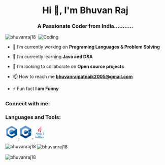 <h1 align="center">Hi 👋, I'm Bhuvan Raj </h1>
<h3 align="center">A Passionate Coder from India...........</h3>
<img align="right"alt="Coding"width="400"src="https://user-images.githubusercontent.com/55389276/140866485-8fb1c876-9a8f-4d6a-98dc-08c4981eaf70.gif">

<p align="left"> <img src="https://komarev.com/ghpvc/?username=bhuvanraj18&label=Profile%20views&color=0e75b6&style=flat" alt="bhuvanraj18" /> </p>

- 🔭 I’m currently working on **Programing Languages & Problem Solving**

- 🌱 I’m currently learning **Java and DSA**

- 👯 I’m looking to collaborate on **Open source projects**

- 📫 How to reach me **bhuvanrajpatnaik2005@gmail.com**

- ⚡ Fun fact **I am Funny**

<h3 align="left">Connect with me:</h3>
<p align="left">
</p>

<h3 align="left">Languages and Tools:</h3>
<p align="left"> <a href="https://www.cprogramming.com/" target="_blank" rel="noreferrer"> <img src="https://raw.githubusercontent.com/devicons/devicon/master/icons/c/c-original.svg" alt="c" width="40" height="40"/> </a> <a href="https://www.w3schools.com/cpp/" target="_blank" rel="noreferrer"> <img src="https://raw.githubusercontent.com/devicons/devicon/master/icons/cplusplus/cplusplus-original.svg" alt="cplusplus" width="40" height="40"/> </a> <a href="https://www.java.com" target="_blank" rel="noreferrer"> <img src="https://raw.githubusercontent.com/devicons/devicon/master/icons/java/java-original.svg" alt="java" width="40" height="40"/> </a> </p>

<p><img align="left" src="https://github-readme-stats.vercel.app/api/top-langs?username=bhuvanraj18&show_icons=true&locale=en&layout=compact" alt="bhuvanraj18" /></p>

<p>&nbsp;<img align="center" src="https://github-readme-stats.vercel.app/api?username=bhuvanraj18&show_icons=true&locale=en" alt="bhuvanraj18" /></p>

<p><img align="center" src="https://github-readme-streak-stats.herokuapp.com/?user=bhuvanraj18&" alt="bhuvanraj18" /></p>

